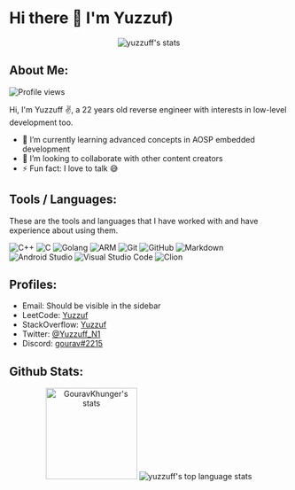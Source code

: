 # Hi there 👋 I'm Yuzzuf)

<p align="center">
    <img src="https://github-profile-trophy.vercel.app/?username=yuzzuff&theme=darkhub&margin-w=15&margin-h=15&column=6&v=2" alt="yuzzuff's stats" />
</p>

## About Me:

<img src="https://komarev.com/ghpvc/?username=yuzzuff&label=Profile%20views&color=70a5fd&style=flat" alt="Profile views" />

Hi, I'm Yuzzuff ✌️, a 22 years old reverse engineer with interests in low-level development too.

- 🌱 I’m currently learning advanced concepts in AOSP embedded development
- 👯 I’m looking to collaborate with other content creators
- ⚡ Fun fact: I love to talk 😅

## Tools / Languages:

These are the tools and languages that I have worked with and have experience about using them.

![C++](https://img.shields.io/badge/-C++-05122A?style=flat&logo=c%2B%2B)
![C](https://img.shields.io/badge/-CLang-05122A?style=flat&logo=c)
![Golang](https://img.shields.io/badge/-GoLang-05122A?style=flat&logo=go)
![ARM](https://img.shields.io/badge/-ARM-05122A?style=flat&logo=arm)
![Git](https://img.shields.io/badge/-Git-05122A?style=flat&logo=git)
![GitHub](https://img.shields.io/badge/-GitHub-05122A?style=flat&logo=github)
![Markdown](https://img.shields.io/badge/-Markdown-05122A?style=flat&logo=markdown)
![Android Studio](https://img.shields.io/badge/-Android%20Studio-05122A?style=flat&logo=android-studio)
![Visual Studio Code](https://img.shields.io/badge/-Visual%20Studio%20Code-05122A?style=flat&logo=visual-studio-code&logoColor=007ACC)
![Clion](https://img.shields.io/badge/-CLion-05122A?style=flat&logo=clion)

## Profiles:

- Email: Should be visible in the sidebar
- LeetCode: [Yuzzuf](https://leetcode.com/yuzzuff/)
- StackOverflow: [Yuzzuf](https://stackoverflow.com/users/19577131/yuzzuf)
- Twitter: [@Yuzzuff_N1](https://twitter.com/Yuzzuff_N1)
- Discord: [gourav#2215](https://discord.com/users/998586873641451560)

## Github Stats:

<p align="center">
    <img height="165" src="https://github-readme-stats.vercel.app/api?username=yuzzuff&count_private=true&include_all_commits=true&theme=tokyonight" alt="GouravKhunger's stats" />
    <img src="https://github-readme-stats.vercel.app/api/top-langs/?username=yuzzuff&layout=compact&theme=tokyonight" alt="yuzzuff's top language stats" />
</p>
